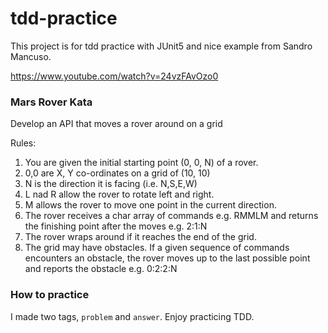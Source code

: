 # tdd-practice

This project is for tdd practice with JUnit5 and nice example from Sandro Mancuso.

https://www.youtube.com/watch?v=24vzFAvOzo0

### Mars Rover Kata

Develop an API that moves a rover around on a grid

Rules:

1. You are given the initial starting point (0, 0, N) of a rover.
2. 0,0 are X, Y co-ordinates on a grid of (10, 10)
3. N is the direction it is facing (i.e. N,S,E,W)
4. L nad R allow the rover to rotate left and right.
5. M allows the rover to move one point in the current direction.
6. The rover receives a char array of commands e.g. RMMLM and returns the finishing point after the moves e.g. 2:1:N
7. The rover wraps around if it reaches the end of the grid.
8. The grid may have obstacles. If a given sequence of commands encounters an obstacle, the rover moves up to the
last possible point and reports the obstacle e.g. 0:2:2:N

### How to practice
I made two tags, `problem` and `answer`. Enjoy practicing TDD.